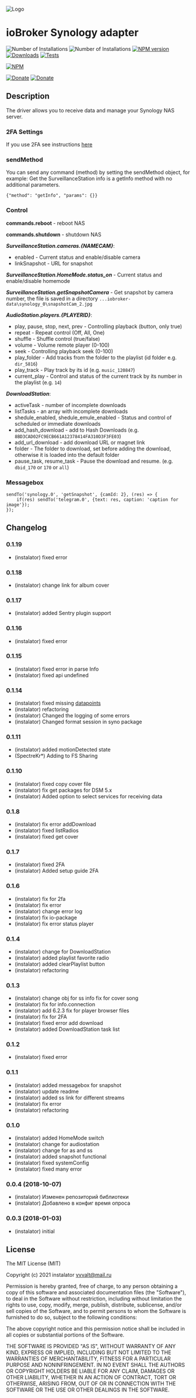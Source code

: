 ![Logo](admin/synology.png)
# ioBroker Synology adapter

![Number of Installations](http://iobroker.live/badges/synology-installed.svg) ![Number of Installations](http://iobroker.live/badges/synology-stable.svg) [![NPM version](http://img.shields.io/npm/v/iobroker.synology.svg)](https://www.npmjs.com/package/iobroker.synology)
[![Downloads](https://img.shields.io/npm/dm/iobroker.synology.svg)](https://www.npmjs.com/package/iobroker.synology)
[![Tests](http://img.shields.io/travis/instalator/ioBroker.synology/master.svg)](https://travis-ci.org/instalator/ioBroker.synology)

[![NPM](https://nodei.co/npm/iobroker.synology.png?downloads=true)](https://nodei.co/npm/iobroker.synology/)

[![Donate](https://img.shields.io/badge/donate-YooMoney-green)](https://sobe.ru/na/instalator)
[![Donate](https://img.shields.io/badge/Donate-PayPal-green.svg)](https://www.paypal.com/cgi-bin/webscr?cmd=_s-xclick&hosted_button_id=PFUALWTR2CTPY)

## Description
The driver allows you to receive data and manage your Synology NAS server.

### 2FA Settings

If you use 2FA see instructions [here](docs/en/template.md)

### sendMethod

You can send any command (method) by setting the sendMethod object, for example:
Get the SurveillanceStation info is a getInfo method with no additional parameters.

```{"method": "getInfo", "params": {}}```

### Control
**commands.reboot** - reboot NAS

**commands.shutdown** - shutdown NAS

***SurveillanceStation.cameras.{NAMECAM}***:
* enabled - Current status and enable/disable camera
* linkSnapshot - URL for snapshot

***SurveillanceStation.HomeMode.status_on*** - Current status and enable/disable homemode

***SurveillanceStation.getSnapshotCamera*** - Get snapshot by camera number, the file is saved in a directory ``...iobroker-data\synology_0\snapshotCam_2.jpg``

***AudioStation.players.{PLAYERID}***:
* play, pause, stop, next, prev - Controlling playback (button, only true)
* repeat - Repeat control (Off, All, One)
* shuffle - Shuffle control (true/false)
* volume - Volume remote player (0-100) 
* seek - Controlling playback seek (0-100)
* play_folder - Add tracks from the folder to the playlist (id folder e.g. ``dir_5816``)
* play_track - Play track by its id (e.g. ``music_120847``)
* current_play - Control and status of the current track by its number in the playlist (e.g. ``14``)

***DownloadStation***:
* activeTask - number of incomplete downloads
* listTasks - an array with incomplete downloads
* shedule_enabled, shedule_emule_enabled - Status and control of scheduled or immediate downloads
* add_hash_download - add to Hash Downloads (e.g. ``8BD3CAD02FC9ECB661A12378414FA310D3F3FE03``)
* add_url_download - add download URL or magnet link
* folder - The folder to download, set before adding the download, otherwise it is loaded into the default folder
* pause_task, resume_task - Pause the download and resume. (e.g. ``dbid_170`` or ``170`` or ``all``)

### Messagebox
```
sendTo('synology.0', 'getSnapshot', {camId: 2}, (res) => {
    if(res) sendTo('telegram.0', {text: res, caption: 'caption for image'});
});
```

## Changelog

### 0.1.19
* (instalator) fixed error

### 0.1.18
* (instalator) change link for album cover

### 0.1.17
* (instalator) added Sentry plugin support

### 0.1.16
* (instalator) fixed error

### 0.1.15
* (instalator) fixed error in parse Info
* (instalator) fixed api undefined

### 0.1.14
* (instalator) fixed missing [datapoints](https://github.com/instalator/ioBroker.synology/issues/43)
* (instalator) refactoring
* (instalator) Changed the logging of some errors
* (instalator) Changed format session in syno package

### 0.1.11
* (instalator) added motionDetected state
* (SpectreKr*) Adding to FS Sharing

### 0.1.10
* (instalator) fixed copy cover file
* (instalator) fix get packages for DSM 5.x
* (instalator) Added option to select services for receiving data

### 0.1.8
* (instalator) fix error addDownload
* (instalator) fixed listRadios
* (instalator) fixed get cover

### 0.1.7
* (instalator) fixed 2FA
* (instalator) Added setup guide 2FA

### 0.1.6
* (instalator) fix for 2fa
* (instalator) fix error
* (instalator) change error log
* (instalator) fix io-package
* (instalator) fix error status player

### 0.1.4
* (instalator) change for DownloadStation
* (instalator) added playlist favorite radio
* (instalator) added clearPlaylist button
* (instalator) refactoring

### 0.1.3
* (instalator) change obj for ss info fix for cover song 
* (instalator) fix for info.connection 
* (instalator) add 6.2.3 fix for player browser files 
* (instalator) fix for 2FA
* (instalator) fixed error add download 
* (instalator) added DownloadStation task list

### 0.1.2
* (instalator) fixed error

### 0.1.1
* (instalator) added messagebox for snapshot
* (instalator) update readme
* (instalator) added ss link for different streams
* (instalator) fix error
* (instalator) refactoring

### 0.1.0
* (instalator) added HomeMode switch 
* (instalator) change for audiostation 
* (instalator) change for as and ss
* (instalator) added snapshot functional 
* (instalator) fixed systemConfig 
* (instalator) fixed many error 

### 0.0.4 (2018-10-07)
* (instalator) Изменен репозиторий библиотеки
* (instalator) Добавлено в конфиг время опроса

### 0.0.3 (2018-01-03)
* (instalator) initial

## License
The MIT License (MIT)

Copyright (c) 2021 instalator <vvvalt@mail.ru>

Permission is hereby granted, free of charge, to any person obtaining a copy
of this software and associated documentation files (the "Software"), to deal
in the Software without restriction, including without limitation the rights
to use, copy, modify, merge, publish, distribute, sublicense, and/or sell
copies of the Software, and to permit persons to whom the Software is
furnished to do so, subject to the following conditions:

The above copyright notice and this permission notice shall be included in all
copies or substantial portions of the Software.

THE SOFTWARE IS PROVIDED "AS IS", WITHOUT WARRANTY OF ANY KIND, EXPRESS OR
IMPLIED, INCLUDING BUT NOT LIMITED TO THE WARRANTIES OF MERCHANTABILITY,
FITNESS FOR A PARTICULAR PURPOSE AND NONINFRINGEMENT. IN NO EVENT SHALL THE
AUTHORS OR COPYRIGHT HOLDERS BE LIABLE FOR ANY CLAIM, DAMAGES OR OTHER
LIABILITY, WHETHER IN AN ACTION OF CONTRACT, TORT OR OTHERWISE, ARISING FROM,
OUT OF OR IN CONNECTION WITH THE SOFTWARE OR THE USE OR OTHER DEALINGS IN THE
SOFTWARE.
